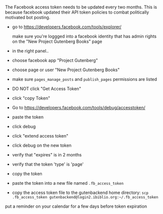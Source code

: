 The Facebook access token needs to be updated every two months. This is because facebook updated their API token policies to combat politically motivated bot posting.

- go to https://developers.facebook.com/tools/explorer/

    make sure you're loggged into a facebook identity that has admin rights on the "New Project Gutenberg Books" page

- in the right panel..
 - choose facebook app "Project Gutenberg"
 - choose page or user "New Project Gutenberg Books"
 - make sure `pages_manage_posts` and `publish_pages` permissions are listed
 - DO NOT click "Get Access Token"
 - click "copy Token"
 
- Go to https://developers.facebook.com/tools/debug/accesstoken/
 - paste the token
 - click debug
 - click "extend access token"
 - click debug on the new token
 - verify that "expires" is in 2 months
 - verify that the token 'type' is 'page'
 - copy the token

- paste the token into a new file named `.fb_access_token`

- copy the access token file to the gutenbackend home directory: `scp .fb_access_token gutenbackend@login2.ibiblio.org:~/.fb_access_token`

put a reminder on your calendar for a few days before token expiration